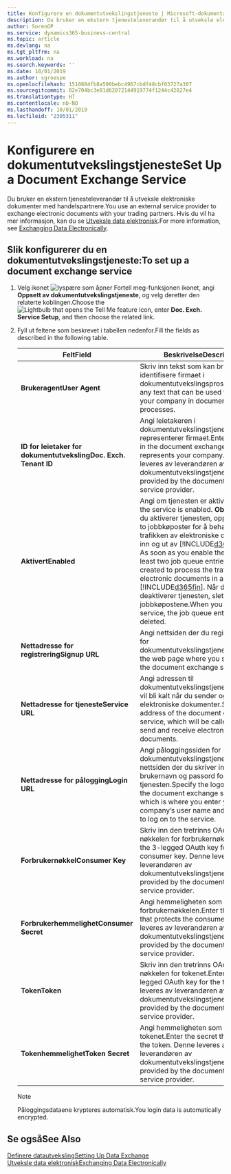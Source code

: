 ```yaml
---
title: Konfigurere en dokumentutvekslingstjeneste | Microsoft-dokumentasjon
description: Du bruker en ekstern tjenesteleverandør til å utveksle elektroniske dokumenter med handelspartnere.
author: SorenGP
ms.service: dynamics365-business-central
ms.topic: article
ms.devlang: na
ms.tgt_pltfrm: na
ms.workload: na
ms.search.keywords: ''
ms.date: 10/01/2019
ms.author: sgroespe
ms.openlocfilehash: 1510884fb8a590bebc4967cbdf48cbf03727a307
ms.sourcegitcommit: 02e704bc3e01d62072144919774f1244c42827e4
ms.translationtype: HT
ms.contentlocale: nb-NO
ms.lasthandoff: 10/01/2019
ms.locfileid: "2305311"
---
```

# <a name="set-up-a-document-exchange-service"></a><span data-ttu-id="d9a25-103">Konfigurere en dokumentutvekslingstjeneste</span><span class="sxs-lookup"><span data-stu-id="d9a25-103">Set Up a Document Exchange Service</span></span>
<span data-ttu-id="d9a25-104">Du bruker en ekstern tjenesteleverandør til å utveksle elektroniske dokumenter med handelspartnere.</span><span class="sxs-lookup"><span data-stu-id="d9a25-104">You use an external service provider to exchange electronic documents with your trading partners.</span></span> <span data-ttu-id="d9a25-105">Hvis du vil ha mer informasjon, kan du se [Utveksle data elektronisk](across-data-exchange.md).</span><span class="sxs-lookup"><span data-stu-id="d9a25-105">For more information, see [Exchanging Data Electronically](across-data-exchange.md).</span></span>  

## <a name="to-set-up-a-document-exchange-service"></a><span data-ttu-id="d9a25-106">Slik konfigurerer du en dokumentutvekslingstjeneste:</span><span class="sxs-lookup"><span data-stu-id="d9a25-106">To set up a document exchange service</span></span>  
1. <span data-ttu-id="d9a25-107">Velg ikonet ![lyspære som åpner Fortell meg-funksjonen](media/ui-search/search_small.png "Fortell hva du vil gjøre") ikonet, angi **Oppsett av dokumentutvekslingstjeneste**, og velg deretter den relaterte koblingen.</span><span class="sxs-lookup"><span data-stu-id="d9a25-107">Choose the ![Lightbulb that opens the Tell Me feature](media/ui-search/search_small.png "Tell me what you want to do") icon, enter **Doc. Exch. Service Setup**, and then choose the related link.</span></span>  
2. <span data-ttu-id="d9a25-108">Fyll ut feltene som beskrevet i tabellen nedenfor.</span><span class="sxs-lookup"><span data-stu-id="d9a25-108">Fill the fields as described in the following table.</span></span>  

    |<span data-ttu-id="d9a25-109">Felt</span><span class="sxs-lookup"><span data-stu-id="d9a25-109">Field</span></span>|<span data-ttu-id="d9a25-110">Beskrivelse</span><span class="sxs-lookup"><span data-stu-id="d9a25-110">Description</span></span>|  
    |---------------------------------|---------------------------------------|  
    |<span data-ttu-id="d9a25-111">**Brukeragent**</span><span class="sxs-lookup"><span data-stu-id="d9a25-111">**User Agent**</span></span>|<span data-ttu-id="d9a25-112">Skriv inn tekst som kan brukes til å identifisere firmaet i dokumentutvekslingsprosesser.</span><span class="sxs-lookup"><span data-stu-id="d9a25-112">Enter any text that can be used to identify your company in document exchange processes.</span></span>|  
    |<span data-ttu-id="d9a25-113">**ID for leietaker for dokumentutveksling**</span><span class="sxs-lookup"><span data-stu-id="d9a25-113">**Doc. Exch. Tenant ID**</span></span>|<span data-ttu-id="d9a25-114">Angi leietakeren i dokumentutvekslingstjenesten som representerer firmaet.</span><span class="sxs-lookup"><span data-stu-id="d9a25-114">Enter the tenant in the document exchange service that represents your company.</span></span> <span data-ttu-id="d9a25-115">Denne leveres av leverandøren av dokumentutvekslingstjenesten.</span><span class="sxs-lookup"><span data-stu-id="d9a25-115">This is provided by the document exchange service provider.</span></span>|  
    |<span data-ttu-id="d9a25-116">**Aktivert**</span><span class="sxs-lookup"><span data-stu-id="d9a25-116">**Enabled**</span></span>|<span data-ttu-id="d9a25-117">Angi om tjenesten er aktivert.</span><span class="sxs-lookup"><span data-stu-id="d9a25-117">Specify if the service is enabled.</span></span> <span data-ttu-id="d9a25-118">**Obs!** Så snart du aktiverer tjenesten, opprettes minst to jobbkøposter for å behandle trafikken av elektroniske dokumenter inn og ut av [!INCLUDE[d365fin](includes/d365fin_md.md)].</span><span class="sxs-lookup"><span data-stu-id="d9a25-118">**Note:**  As soon as you enable the service, at least two job queue entries are created to process the traffic of electronic documents in and out of [!INCLUDE[d365fin](includes/d365fin_md.md)].</span></span> <span data-ttu-id="d9a25-119">Når du deaktiverer tjenesten, slettes jobbkøpostene.</span><span class="sxs-lookup"><span data-stu-id="d9a25-119">When you disable the service, the job queue entries are deleted.</span></span>|  
    |<span data-ttu-id="d9a25-120">**Nettadresse for registrering**</span><span class="sxs-lookup"><span data-stu-id="d9a25-120">**Signup URL**</span></span>|<span data-ttu-id="d9a25-121">Angi nettsiden der du registrerer deg for dokumentutvekslingstjenesten.</span><span class="sxs-lookup"><span data-stu-id="d9a25-121">Specify the web page where you sign up for the document exchange service.</span></span>|  
    |<span data-ttu-id="d9a25-122">**Nettadresse for tjeneste**</span><span class="sxs-lookup"><span data-stu-id="d9a25-122">**Service URL**</span></span>|<span data-ttu-id="d9a25-123">Angi adressen til dokumentutvekslingstjenesten, som vil bli kalt når du sender og mottar elektroniske dokumenter.</span><span class="sxs-lookup"><span data-stu-id="d9a25-123">Specify the address of the document exchange service, which will be called when you send and receive electronic documents.</span></span>|  
    |<span data-ttu-id="d9a25-124">**Nettadresse for pålogging**</span><span class="sxs-lookup"><span data-stu-id="d9a25-124">**Login URL**</span></span>|<span data-ttu-id="d9a25-125">Angi påloggingssiden for dokumentutvekslingstjenesten, som er nettsiden der du skriver inn firmaets brukernavn og passord for å logge på tjenesten.</span><span class="sxs-lookup"><span data-stu-id="d9a25-125">Specify the logon page for the document exchange service, which is where you enter your company’s user name and password to log on to the service.</span></span>|  
    |<span data-ttu-id="d9a25-126">**Forbrukernøkkel**</span><span class="sxs-lookup"><span data-stu-id="d9a25-126">**Consumer Key**</span></span>|<span data-ttu-id="d9a25-127">Skriv inn den tretrinns OAuth-nøkkelen for forbrukernøkkelen.</span><span class="sxs-lookup"><span data-stu-id="d9a25-127">Enter the 3-legged OAuth key for the consumer key.</span></span> <span data-ttu-id="d9a25-128">Denne leveres av leverandøren av dokumentutvekslingstjenesten.</span><span class="sxs-lookup"><span data-stu-id="d9a25-128">This is provided by the document exchange service provider.</span></span>|  
    |<span data-ttu-id="d9a25-129">**Forbrukerhemmelighet**</span><span class="sxs-lookup"><span data-stu-id="d9a25-129">**Consumer Secret**</span></span>|<span data-ttu-id="d9a25-130">Angi hemmeligheten som beskytter forbrukernøkkelen.</span><span class="sxs-lookup"><span data-stu-id="d9a25-130">Enter the secret that protects the consumer key.</span></span> <span data-ttu-id="d9a25-131">Denne leveres av leverandøren av dokumentutvekslingstjenesten.</span><span class="sxs-lookup"><span data-stu-id="d9a25-131">This is provided by the document exchange service provider.</span></span>|  
    |<span data-ttu-id="d9a25-132">**Token**</span><span class="sxs-lookup"><span data-stu-id="d9a25-132">**Token**</span></span>|<span data-ttu-id="d9a25-133">Skriv inn den tretrinns OAuth-nøkkelen for tokenet.</span><span class="sxs-lookup"><span data-stu-id="d9a25-133">Enter the 3-legged OAuth key for the token.</span></span> <span data-ttu-id="d9a25-134">Denne leveres av leverandøren av dokumentutvekslingstjenesten.</span><span class="sxs-lookup"><span data-stu-id="d9a25-134">This is provided by the document exchange service provider.</span></span>|  
    |<span data-ttu-id="d9a25-135">**Tokenhemmelighet**</span><span class="sxs-lookup"><span data-stu-id="d9a25-135">**Token Secret**</span></span>|<span data-ttu-id="d9a25-136">Angi hemmeligheten som beskytter tokenet.</span><span class="sxs-lookup"><span data-stu-id="d9a25-136">Enter the secret that protects the token.</span></span> <span data-ttu-id="d9a25-137">Denne leveres av leverandøren av dokumentutvekslingstjenesten.</span><span class="sxs-lookup"><span data-stu-id="d9a25-137">This is provided by the document exchange service provider.</span></span>|  

    > [!NOTE]  
    > <span data-ttu-id="d9a25-138">Påloggingsdataene krypteres automatisk.</span><span class="sxs-lookup"><span data-stu-id="d9a25-138">You login data is automatically encrypted.</span></span>

## <a name="see-also"></a><span data-ttu-id="d9a25-139">Se også</span><span class="sxs-lookup"><span data-stu-id="d9a25-139">See Also</span></span>  
[<span data-ttu-id="d9a25-140">Definere datautveksling</span><span class="sxs-lookup"><span data-stu-id="d9a25-140">Setting Up Data Exchange</span></span>](across-set-up-data-exchange.md)  
[<span data-ttu-id="d9a25-141">Utveksle data elektronisk</span><span class="sxs-lookup"><span data-stu-id="d9a25-141">Exchanging Data Electronically</span></span>](across-data-exchange.md)
